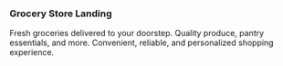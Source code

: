 ### Grocery Store Landing

Fresh groceries delivered to your doorstep. Quality produce, pantry essentials, and more. Convenient, reliable, and personalized shopping experience.
